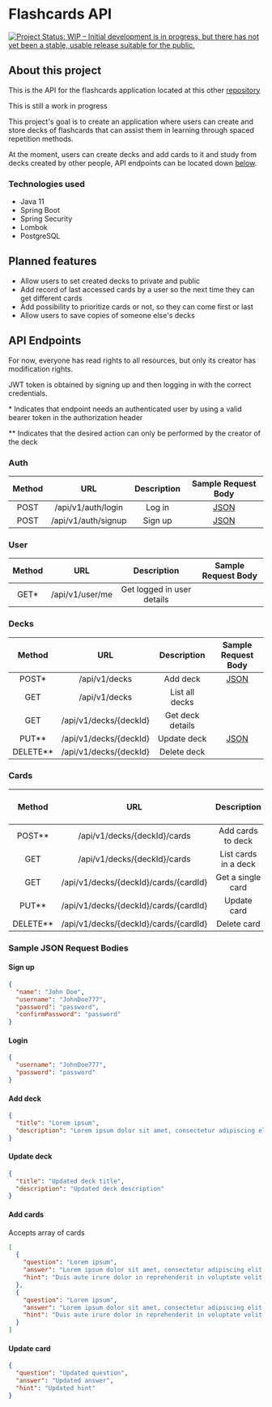 # Flashcards API

[![Project Status: WIP – Initial development is in progress, but there has not yet been a stable, usable release suitable for the public.](https://www.repostatus.org/badges/latest/wip.svg)](https://www.repostatus.org/#wip)

## About this project

This is the API for the flashcards application located at this other [repository](https://github.com/gabrielnakaema/flashcards-front)

This is still a work in progress

This project's goal is to create an application where users can create and store decks of flashcards that can assist them in learning through spaced repetition methods.

At the moment, users can create decks and add cards to it and study from decks created by other people, API endpoints can be located down [below](#api-endpoints).

### Technologies used

- Java 11
- Spring Boot
- Spring Security
- Lombok
- PostgreSQL

## Planned features

- Allow users to set created decks to private and public
- Add record of last accessed cards by a user so the next time they can get different cards
- Add possibility to prioritize cards or not, so they can come first or last
- Allow users to save copies of someone else's decks

## <a id="api-endpoints">API Endpoints</a>

For now, everyone has read rights to all resources, but only its creator has modification rights.

JWT token is obtained by signing up and then logging in with the correct credentials.

\* Indicates that endpoint needs an authenticated user by using a valid bearer token in the authorization header

\*\* Indicates that the desired action can only be performed by the creator of the deck

### Auth

| Method |         URL         | Description | Sample Request Body  |
| :----: | :-----------------: | :---------: | :------------------: |
|  POST  | /api/v1/auth/login  |   Log in    | [JSON](#login-body)  |
|  POST  | /api/v1/auth/signup |   Sign up   | [JSON](#signup-body) |

### User

| Method |         URL         | Description | Sample Request Body  |
| :----: | :-----------------: | :---------: | :------------------: |
|  GET*  | /api/v1/user/me  |   Get logged in user details    |   |

### Decks

|   Method   |          URL           |   Description    |    Sample Request Body    |
| :--------: | :--------------------: | :--------------: | :-----------------------: |
|   POST\*   |     /api/v1/decks      |     Add deck     |  [JSON](#add-deck-body)   |
|    GET     |     /api/v1/decks      |  List all decks  |                           |
|    GET     | /api/v1/decks/{deckId} | Get deck details |                           |
|  PUT\*\*   | /api/v1/decks/{deckId} |   Update deck    | [JSON](#update-deck-body) |
| DELETE\*\* | /api/v1/decks/{deckId} |   Delete deck    |                           |

### Cards

|   Method   |                  URL                  |     Description      |    Sample Request Body    |
| :--------: | :-----------------------------------: | :------------------: | :-----------------------: |
|  POST\*\*  |     /api/v1/decks/{deckId}/cards      |  Add cards to deck   |  [JSON](#add-cards-body)  |
|    GET     |     /api/v1/decks/{deckId}/cards      | List cards in a deck |                           |
|    GET     | /api/v1/decks/{deckId}/cards/{cardId} |  Get a single card   |                           |
|  PUT\*\*   | /api/v1/decks/{deckId}/cards/{cardId} |     Update card      | [JSON](#update-card-body) |
| DELETE\*\* | /api/v1/decks/{deckId}/cards/{cardId} |     Delete card      |                           |

### Sample JSON Request Bodies

#### <a id="signup-body">Sign up</a>

```json
{
  "name": "John Doe",
  "username": "JohnDoe777",
  "password": "password",
  "confirmPassword": "password"
}
```

#### <a id="login-body">Login</a>

```json
{
  "username": "JohnDoe777",
  "password": "password"
}
```

#### <a id="add-deck-body">Add deck</a>

```json
{
  "title": "Lorem ipsum",
  "description": "Lorem ipsum dolor sit amet, consectetur adipiscing elit, sed do eiusmod tempor incididunt ut labore"
}
```

#### <a id="update-deck-body">Update deck</a>

```json
{
  "title": "Updated deck title",
  "description": "Updated deck description"
}
```

#### <a id="add-cards-body">Add cards</a>

Accepts array of cards

```json
[
  {
    "question": "Lorem ipsum",
    "answer": "Lorem ipsum dolor sit amet, consectetur adipiscing elit, sed do eiusmod tempor incididunt ut labore",
    "hint": "Duis aute irure dolor in reprehenderit in voluptate velit esse"
  },
  {
    "question": "Lorem ipsum",
    "answer": "Lorem ipsum dolor sit amet, consectetur adipiscing elit, sed do eiusmod tempor incididunt ut labore",
    "hint": "Duis aute irure dolor in reprehenderit in voluptate velit esse"
  }
]
```

#### <a id="update-card-body">Update card</a>

```json
{
  "question": "Updated question",
  "answer": "Updated answer",
  "hint": "Updated hint"
}
```
